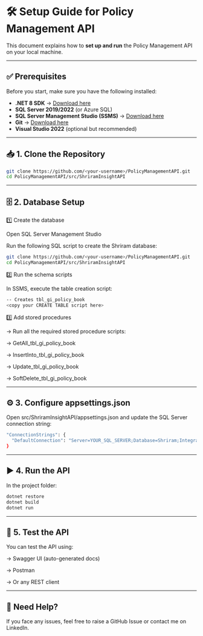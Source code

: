 # 🛠️ Setup Guide for Policy Management API

This document explains how to **set up and run** the Policy Management API on your local machine.  

---

## ✅ Prerequisites

Before you start, make sure you have the following installed:

- **.NET 8 SDK** → [Download here](https://dotnet.microsoft.com/en-us/download/dotnet/8.0)
- **SQL Server 2019/2022** (or Azure SQL)
- **SQL Server Management Studio (SSMS)** → [Download here](https://aka.ms/ssmsfullsetup)
- **Git** → [Download here](https://git-scm.com/downloads)
- **Visual Studio 2022** (optional but recommended)

---

## 📥 1. Clone the Repository

```bash
git clone https://github.com/<your-username>/PolicyManagementAPI.git
cd PolicyManagementAPI/src/ShriramInsightAPI
```


---


## 🗄️ 2. Database Setup

1️⃣ Create the database

Open SQL Server Management Studio

Run the following SQL script to create the Shriram database:


```bash
git clone https://github.com/<your-username>/PolicyManagementAPI.git
cd PolicyManagementAPI/src/ShriramInsightAPI
```

2️⃣ Run the schema scripts

In SSMS, execute the table creation script:


```bash
-- Creates tbl_gi_policy_book
<copy your CREATE TABLE script here>
```

3️⃣ Add stored procedures

-> Run all the required stored procedure scripts:

-> GetAll_tbl_gi_policy_book

-> InsertInto_tbl_gi_policy_book

-> Update_tbl_gi_policy_book

-> SoftDelete_tbl_gi_policy_book

---


## ⚙️ 3. Configure appsettings.json

Open src/ShriramInsightAPI/appsettings.json and update the SQL Server connection string:


```bash
"ConnectionStrings": {
  "DefaultConnection": "Server=YOUR_SQL_SERVER;Database=Shriram;Integrated Security=True;TrustServerCertificate=True;"
}
```

---


## ▶️ 4. Run the API

In the project folder:


```bash
dotnet restore
dotnet build
dotnet run
```

---


## 🔗 5. Test the API

You can test the API using:

-> Swagger UI (auto-generated docs)

-> Postman

-> Or any REST client

---


## 🙌 Need Help?

If you face any issues, feel free to raise a GitHub Issue or contact me on LinkedIn.


